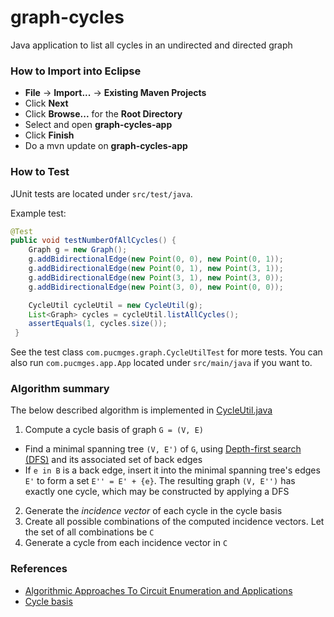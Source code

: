 # graph-cycles

Java application to list all cycles in an undirected and directed graph

### How to Import into Eclipse
* **File** -> **Import...** -> **Existing Maven Projects**
* Click **Next**
* Click **Browse...** for the **Root Directory**
* Select and open **graph-cycles-app**
* Click **Finish**
* Do a mvn update on **graph-cycles-app**

### How to Test
JUnit tests are located under ``src/test/java``.

Example test:
```java
@Test
public void testNumberOfAllCycles() {
    Graph g = new Graph();
    g.addBidirectionalEdge(new Point(0, 0), new Point(0, 1));
    g.addBidirectionalEdge(new Point(0, 1), new Point(3, 1));
    g.addBidirectionalEdge(new Point(3, 1), new Point(3, 0));
    g.addBidirectionalEdge(new Point(3, 0), new Point(0, 0));

    CycleUtil cycleUtil = new CycleUtil(g);
    List<Graph> cycles = cycleUtil.listAllCycles();
    assertEquals(1, cycles.size());
 }
```

See the test class ``com.pucmges.graph.CycleUtilTest`` for more tests. You can also run ``com.pucmges.app.App`` located under ``src/main/java`` if you want to.

### Algorithm summary

The below described algorithm is implemented in <a href="https://github.com/pucmges/graph-cycles/blob/master/graph-cycles-app/src/main/java/com/lucaslouca/graph/CycleUtil.java">CycleUtil.java</a>

1. Compute a cycle basis of graph ``G = (V, E)``
  * Find a minimal spanning tree ``(V, E')`` of ``G``, using <a href="http://en.wikipedia.org/wiki/Depth-first_search">Depth-first search (DFS)</a> and its associated set of back edges
  * If ``e in B`` is a back edge, insert it into the minimal spanning tree's edges ``E'`` to form a set ``E'' = E' + {e}``. The resulting graph ``(V, E'')`` has exactly one cycle, which may be constructed by applying a DFS
2. Generate the *incidence vector* of each cycle in the cycle basis
3. Create all possible combinations of the computed incidence vectors. Let the set of all combinations be ``C``
4. Generate a cycle from each incidence vector in ``C``

### References
* <a href="http://dspace.mit.edu/bitstream/handle/1721.1/68106/FTL_R_1982_07.pdf">Algorithmic Approaches To Circuit Enumeration and Applications</a>
* <a href="http://en.wikipedia.org/wiki/Cycle_basis">Cycle basis</a>
